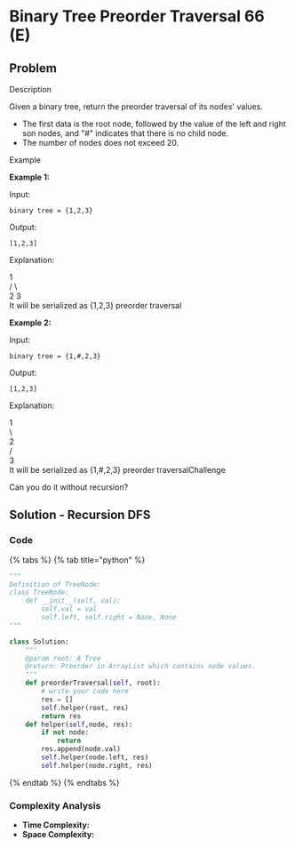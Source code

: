 # Binary Tree Preorder Traversal 66 \(E\)

## Problem

Description

Given a binary tree, return the preorder traversal of its nodes' values.

* The first data is the root node, followed by the value of the left and right son nodes, and "\#" indicates that there is no child node.
* The number of nodes does not exceed 20.

Example

**Example 1:**

Input:

```text
binary tree = {1,2,3}
```

Output:

```text
[1,2,3]
```

Explanation:

   1  
  /  \  
2     3  
It will be serialized as {1,2,3} preorder traversal

**Example 2:**

Input:

```text
binary tree = {1,#,2,3}
```

Output:

```text
[1,2,3]
```

Explanation:

1  
  \  
   2  
  /  
3  
It will be serialized as {1,\#,2,3} preorder traversalChallenge

Can you do it without recursion?

## Solution - Recursion DFS

### Code

{% tabs %}
{% tab title="python" %}
```python
"""
Definition of TreeNode:
class TreeNode:
    def __init__(self, val):
        self.val = val
        self.left, self.right = None, None
"""

class Solution:
    """
    @param root: A Tree
    @return: Preorder in ArrayList which contains node values.
    """
    def preorderTraversal(self, root):
        # write your code here
        res = []
        self.helper(root, res)
        return res
    def helper(self,node, res):
        if not node:
            return
        res.append(node.val)
        self.helper(node.left, res)
        self.helper(node.right, res)


```
{% endtab %}
{% endtabs %}

### Complexity Analysis

* **Time Complexity:**
* **Space Complexity:**

